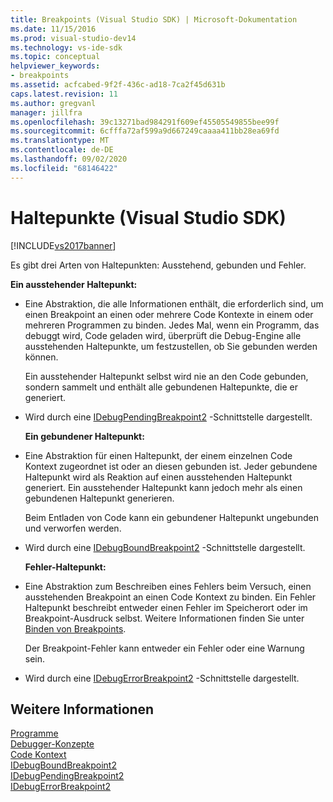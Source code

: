 ```yaml
---
title: Breakpoints (Visual Studio SDK) | Microsoft-Dokumentation
ms.date: 11/15/2016
ms.prod: visual-studio-dev14
ms.technology: vs-ide-sdk
ms.topic: conceptual
helpviewer_keywords:
- breakpoints
ms.assetid: acfcabed-9f2f-436c-ad18-7ca2f45d631b
caps.latest.revision: 11
ms.author: gregvanl
manager: jillfra
ms.openlocfilehash: 39c13271bad984291f609ef45505549855bee99f
ms.sourcegitcommit: 6cfffa72af599a9d667249caaaa411bb28ea69fd
ms.translationtype: MT
ms.contentlocale: de-DE
ms.lasthandoff: 09/02/2020
ms.locfileid: "68146422"
---
```

# <a name="breakpoints-visual-studio-sdk"></a>Haltepunkte (Visual Studio SDK)
[!INCLUDE[vs2017banner](../../includes/vs2017banner.md)]

Es gibt drei Arten von Haltepunkten: Ausstehend, gebunden und Fehler.  
  
 **Ein ausstehender Haltepunkt:**  
  
- Eine Abstraktion, die alle Informationen enthält, die erforderlich sind, um einen Breakpoint an einen oder mehrere Code Kontexte in einem oder mehreren Programmen zu binden. Jedes Mal, wenn ein Programm, das debuggt wird, Code geladen wird, überprüft die Debug-Engine alle ausstehenden Haltepunkte, um festzustellen, ob Sie gebunden werden können.  
  
   Ein ausstehender Haltepunkt selbst wird nie an den Code gebunden, sondern sammelt und enthält alle gebundenen Haltepunkte, die er generiert.  
  
- Wird durch eine [IDebugPendingBreakpoint2](../../extensibility/debugger/reference/idebugpendingbreakpoint2.md) -Schnittstelle dargestellt.  
  
  **Ein gebundener Haltepunkt:**  
  
- Eine Abstraktion für einen Haltepunkt, der einem einzelnen Code Kontext zugeordnet ist oder an diesen gebunden ist. Jeder gebundene Haltepunkt wird als Reaktion auf einen ausstehenden Haltepunkt generiert. Ein ausstehender Haltepunkt kann jedoch mehr als einen gebundenen Haltepunkt generieren.  
  
   Beim Entladen von Code kann ein gebundener Haltepunkt ungebunden und verworfen werden.  
  
- Wird durch eine [IDebugBoundBreakpoint2](../../extensibility/debugger/reference/idebugboundbreakpoint2.md) -Schnittstelle dargestellt.  
  
  **Fehler-Haltepunkt:**  
  
- Eine Abstraktion zum Beschreiben eines Fehlers beim Versuch, einen ausstehenden Breakpoint an einen Code Kontext zu binden. Ein Fehler Haltepunkt beschreibt entweder einen Fehler im Speicherort oder im Breakpoint-Ausdruck selbst. Weitere Informationen finden Sie unter [Binden von Breakpoints](../../extensibility/debugger/binding-breakpoints.md).  
  
   Der Breakpoint-Fehler kann entweder ein Fehler oder eine Warnung sein.  
  
- Wird durch eine [IDebugErrorBreakpoint2](../../extensibility/debugger/reference/idebugerrorbreakpoint2.md) -Schnittstelle dargestellt.  
  
## <a name="see-also"></a>Weitere Informationen  
 [Programme](../../extensibility/debugger/programs.md)   
 [Debugger-Konzepte](../../extensibility/debugger/debugger-concepts.md)   
 [Code Kontext](../../extensibility/debugger/code-context.md)   
 [IDebugBoundBreakpoint2](../../extensibility/debugger/reference/idebugboundbreakpoint2.md)   
 [IDebugPendingBreakpoint2](../../extensibility/debugger/reference/idebugpendingbreakpoint2.md)   
 [IDebugErrorBreakpoint2](../../extensibility/debugger/reference/idebugerrorbreakpoint2.md)
